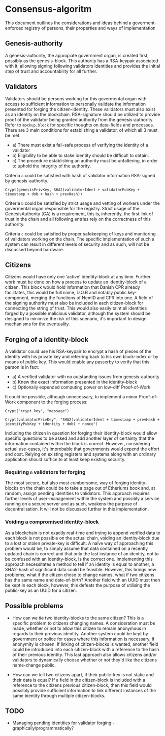# Consensus-algoritm
This document outlines the considerations and ideas behind a goverment-enforced registry of persons, their properties and ways of implementation

## Genesis-authority
A genesis-authority, the appropiate government organ, is created first, possibly as the genesis-block. 
This authority has a RSA-keypair associated with it, allowing signing following validators identities and provides the initial step of trust and accountability for all further.

## Validators
Validators should be persons working for this govermental organ with access to sufficient information to personally validate the information presented for forging the citizen-identity. These validators must also exist as an identity on the blockchain. RSA-signature should be utilized to provide proof of the validator being granted authority from the genesis-authority. Refer to `mockup.block` for specific thoughts on data-fields and processes. There are 3 main conditions for establishing a validator, of which all 3 must be met.

- a) There must exist a fail-safe process of verifying the identity of a validator
- b) Eligibility to be able to stake identity should be difficult to obtain. 
- c) The procedure establishing an authority must be unfaltering, in order to uphold the integrity of the authority.

Criteria `a` could be satisfied with hash of validator information RSA-signed by genesis-authority. 

`Crypt(genesisPrivKey, SHA2(validatorIdent + validatorPubKey + timestamp + dob + hash + prevHash))`

Criteria `b` could be satisfied by strict usage and vetting of workers under the govermental organ responsible for the registry. Strict usage of the GenesisAuthority (GA) is a requirement, this is, inherently, the first link of trust in the chain and all following entries rely on the correctness of this authority.

Criteria `c` could be satisfied by proper safekeeping of keys and monitoring of validators working on the chain. The specific implementation of such a system can result in different levels of security and as such, will not be discussed beyond hardware.

## Citizens
Citizens would have only one 'active' identity-block at any time. Further work must be done on how a process to update an identity-block of a citizen. This block would hold information that Danish CPR already facilitates, this would be full name, D.O.B and notably public key-component, merging the functions of NemID and CPR into one. A field of the signing authority must also be included in each citizen-block for connecting the string of trust. This would also easily taint all identities forged by a possible malicious validator, although the system should be designed to minimize the risk of this scenario, it's important to design mechanisms for the eventuality.

## Forging of a identity-block
A validator could use his RSA-keypair to encrypt a hash of pieces of the identity with his private key and referring back to his own block-index or by means of public key. This would enable any passerby to verify that this person is in fact:

- a) A verified validator with no outstanding issues from genesis-authority
- b) Knew the exact information presented in the identity-block
- c) Optionally expended computing power on low-diff Proof-of-Work 

It could be possible, although unnecessary, to implement a minor Proof-of-Work component to the forging process:

`Crypt("crypt_key", "message")`

`Crypt(validatorPrivKey", "SHA2(validatorIdent + timestamp + prevHash + identityPubKey + identity + dob) + nonce") `

Including the citizen in question for forging their identity-block would allow specific questions to be asked and add another layer of certainty that the information contained within the block is correct. However, considering actual use-cases, it's improbable that governments would expend the effort and cost. 
Relying on existing registers and systems along with an ordinary application should suffice to at least keep existing security.

### Requiring `n` validators for forging
The most secure, but also most cumbersome, way of forging identity-blocks on the chain could be to take a page out of Etheriums book and, at random, assign pending identities to validators. This approach requires further levels of user-management within the system and possibly a service running on a secure server and as such, weakens the purpose of decentralisation. It will not be discussed further in this implementation.  

### Voiding a compromised identity-block
As a blockchain is not exactly real-time and trying to append verified data to each block is not possible on the actual chain, voiding an identity-block due to a lost or stolen private-key is difficult. A naïve way of approaching this problem would be, to simply assume that data contained on a recently updated chain is correct and that only the last instance of an identity, not to be confused with an identity-block, is the correct one. Implementing this approach necessitates a method to tell if an identity is equal to another, a SHA2-hash of significant data could be feasible. However, this brings new problems; what if the citizen chose to change names, what if two citizens has the same name and date-of-birth? Another field with an UUID must then be kept in each block, however, this defeats the purpose of utilising the public-key as an UUID for a citizen.

## Possible problems
- How can we tie two identity-blocks to the same citizen?
This is a specific problem to citizens changing names. A consideration must be made, whether or not to allow this citizen to remain anonymous in regards to their previous identity. Another system could be kept by government or police for cases where this information is necessary, if anonymity is chosen.
If linking of citizen-blocks is wanted, another field could be introduced into each citizen-block with a reference to the hash of their previous identity. This last approach also allows citizens and/or validators to dynamically choose whether or not they'd like the citizens name-change public.

- How can we tell two citizens apart, if their public-key is not static and their data is equal?
If a field in the citizen-block is included with a reference to the citizens previous citizen-block, then this field would possibly provide sufficient information to link different instances of the same identity through multiple citizen-blocks.

## TODO
- Managing pending identities for validator forging - graphically/programmatically?
